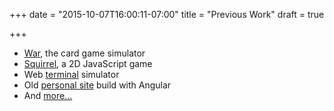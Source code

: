 +++
date = "2015-10-07T16:00:11-07:00"
title = "Previous Work"
draft = true

+++

- [War](http://war.bertoort.com/), the card game simulator
- [Squirrel](http://squirrel.bertoort.com/), a 2D JavaScript game
- Web [terminal](http://terminal.bertoort.com) simulator
- Old [personal site](http://bertoort.com) build with Angular
- And [more...](https://github.com/berto)

